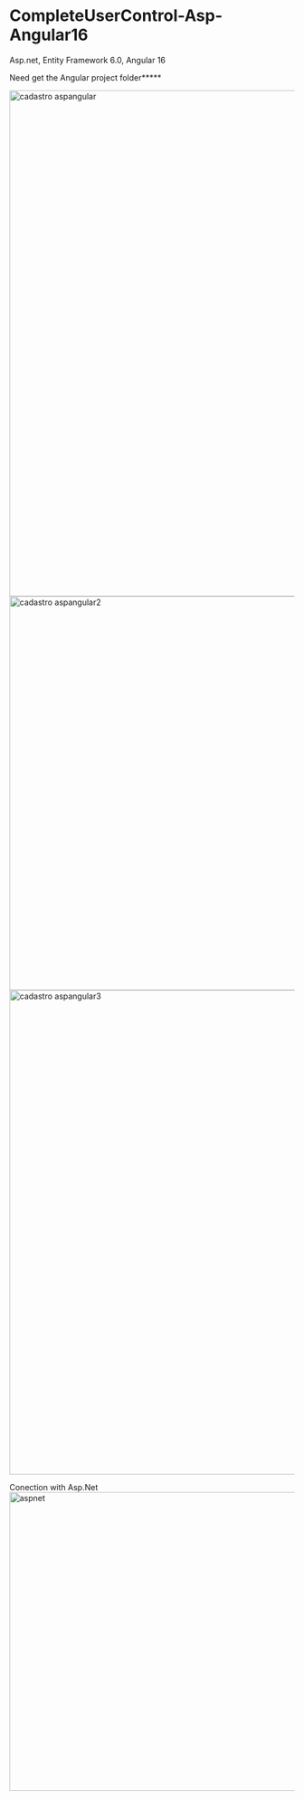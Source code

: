 # CompleteUserControl-Asp-Angular16
Asp.net, Entity Framework 6.0, Angular 16

Need get the Angular project folder*****

<img width="894" alt="cadastro aspangular" src="https://github.com/Mateus-Nakamoto/CompleteUserControl-Asp-Angular16/assets/145996589/56c63e3a-4b0e-463a-bfea-97bbf3a1431b">
<img width="696" alt="cadastro aspangular2" src="https://github.com/Mateus-Nakamoto/CompleteUserControl-Asp-Angular16/assets/145996589/5314f496-bb44-4fef-b2ae-a2e3a6812e09">
<img width="856" alt="cadastro aspangular3" src="https://github.com/Mateus-Nakamoto/CompleteUserControl-Asp-Angular16/assets/145996589/78217dc5-4621-4368-bc89-ce230afbc778">

Conection with Asp.Net
<img width="528" alt="aspnet" src="https://github.com/Mateus-Nakamoto/CompleteUserControl-Asp-Angular16/assets/145996589/3466d693-811f-4cae-9954-317bc99c4fd1">
